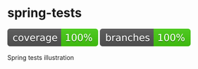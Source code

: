 # spring-tests
![Coverage](https://github.com/supavenir/spring-tests/blob/badges/jacoco.svg)
![Coverage](https://github.com/supavenir/spring-tests/blob/badges/branches.svg)

Spring tests illustration
